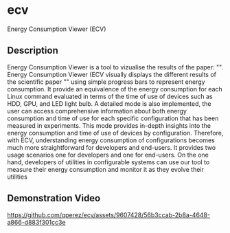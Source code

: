 # ecv
Energy Consumption Viewer (ECV)

## Description

Energy Consumption Viewer is a tool to vizualise the results of the paper: "". 
Energy Consumption Viewer (ECV visually displays the different results of the scientific paper "" using simple progress bars to represent energy
consumption. It provide an equivalence of the energy consumption for each Linux command evaluated in terms of the time of use of
devices such as HDD, GPU, and LED light bulb. A detailed mode is also implemented, the user can access comprehensive information about both energy consumption and time of use for each specific
configuration that has been measured in experiments. This mode provides in-depth insights into the energy consumption and time of use of devices by configuration.
Therefore, with ECV, understanding energy consumption of configurations becomes much more straightforward for developers and end-users. It provides two usage scenarios one for
developers and one for end-users. On the one hand, developers of utilities in configurable systems can use our tool to measure their energy consumption and monitor it as they evolve their utilities

## Demonstration Video

https://github.com/qperez/ecv/assets/9607428/56b3ccab-2b8a-4648-a866-d883f301cc3e

